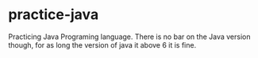 # practice-java
Practicing Java Programing language. There is no bar on the Java version though, for as long the version of java it above 6 it is fine.
